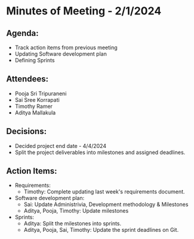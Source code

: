 # Minutes of Meeting - 2/1/2024

## Agenda:
- Track action items from previous meeting
- Updating Software development plan
- Defining Sprints

## Attendees:
- Pooja Sri Tripuraneni
- Sai Sree Korrapati
- Timothy Ramer
- Aditya Mallakula

## Decisions:
- Decided project end date - 4/4/2024
- Split the project deliverables into milestones and assigned deadlines.

## Action Items:
- Requirements:
  -  Timothy: Complete updating last week's requirements document.
- Software development plan:
  - Sai: Update Administrivia, Development methodology & Milestones
  - Aditya, Pooja, Timothy: Update milestones
- Sprints:
  - Aditya: Split the milestones into sprints.
  - Aditya, Pooja, Sai, Timothy: Update the sprint deadlines on Git.

